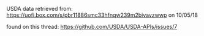 USDA data retrieved from: https://uofi.box.com/s/pbr11886smc33hfnqw239m2bivavzwwp on 10/05/18

found on this thread: https://github.com/USDA/USDA-APIs/issues/7
